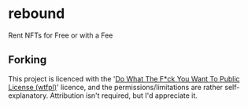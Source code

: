 # rebound
Rent NFTs for Free or with a Fee



## Forking

This project is licenced with the '[Do What The F\*ck You Want To Public License (wtfpl)](https://choosealicense.com/licenses/wtfpl/)' licence, and the permissions/limitations are rather self-explanatory. Attribution isn't required, but I'd appreciate it.
